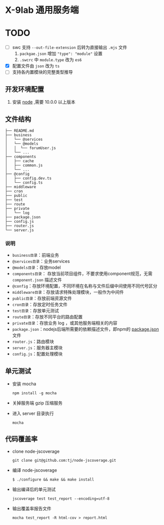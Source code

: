 X-9lab 通用服务端
=======

# TODO

- [ ] swc 支持 `--out-file-extension` 后转为直接输出 `.mjs` 文件
    1. `packgae.json` 增加 `"type": "module"` 设置
    1. `.swcrc` 中 `module.type` 改为 `es6`
- [x] 配置文件由 `json` 改为 `ts`
- [ ] 支持各内置模块的完整类型推导

## 开发环境配置
1. 安装 [node](https://nodejs.org/) ,需要 10.0.0 以上版本

## 文件结构

```
├── README.md
├── business
│   └── @services
│   └── @models
│   │  └── forumUser.js
│   └── ...
├── components
│   ├── cache
│   ├── common.js
│   └── ...
├── @config
│   ├── config.dev.ts
│   └── config.ts
├── middleware
├── cron
├── public
├── test
├── route
├── private
│   └── log
├── package.json
├── config.js
├── router.js
└── server.js
```

### 说明
- ``business目录``：前端业务
- ``@services目录``：业务services
- ``@models目录``：存放model
- ``components目录``： 存放当前项目组件，不要求使用component规范，无需 ``component.json`` 描述文件
- ``@config``：存放环境配置，不同环境在名称与文件后缀中间使用不同代号区分
- ``middleware目录``：存放请求特殊处理模块，一般作为中间件
- ``public目录``：存放前端资源文件
- ``cron目录``：存放定时任务文件
- ``test目录``：存放单元测试
- ``route目录``：存放不同平台的路由配置
- ``private目录``：存放业务 log ，或其他服务端相关的内容
- ``package.json``：nodejs后端所需要的依赖描述文件，即npm的 [package.json](https://www.npmjs.org/doc/files/package.json.html) 文件
- ``router.js``：路由模块
- ``server.js``：服务器主模块
- ``config.js``：配置处理模块

## 单元测试

- 安装 mocha

    ```shell
    npm install -g mocha
    ```

- 关掉服务端 gzip 压缩服务
- 进入 server 目录执行

    ```shell
    mocha
    ```

## 代码覆盖率

- clone node-jscoverage

    ```shell
    git clone git@github.com:tj/node-jscoverage.git
    ```

- 编译 node-jscoverage

    ```shell
    $ ./configure && make && make install
    ```

- 输出编译后的单元测试

    ```shell
    jscoverage test test_report --encoding=utf-8
    ```

- 输出覆盖率报告文件

    ```shell
    mocha test_report -R html-cov > report.html
    ```
